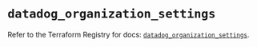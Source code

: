 # `datadog_organization_settings`

Refer to the Terraform Registry for docs: [`datadog_organization_settings`](https://registry.terraform.io/providers/datadog/datadog/3.50.0/docs/resources/organization_settings).
